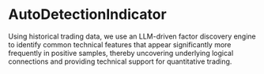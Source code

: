 # AutoDetectionIndicator
Using historical trading data, we use an LLM-driven factor discovery engine to identify common technical features that appear significantly more frequently in positive samples, thereby uncovering underlying logical connections and providing technical support for quantitative trading.

